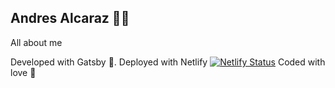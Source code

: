## Andres Alcaraz 🧑‍💻
All about me

Developed with Gatsby 🚀.
Deployed with Netlify [![Netlify Status](https://api.netlify.com/api/v1/badges/f9c7c37c-d042-4c02-a3f3-309d9425e848/deploy-status)](https://app.netlify.com/sites/andres-alcaraz/deploys)
Coded with love 🌱
